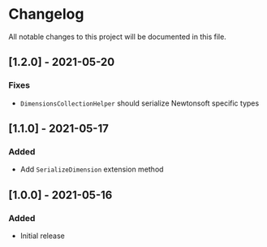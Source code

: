 # Changelog

All notable changes to this project will be documented in this file.

## [1.2.0] - 2021-05-20

### Fixes

- `DimensionsCollectionHelper` should serialize Newtonsoft specific types

## [1.1.0] - 2021-05-17

### Added

- Add `SerializeDimension` extension method

## [1.0.0] - 2021-05-16

### Added

- Initial release
